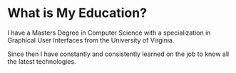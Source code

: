 # What is My Education?

I have a Masters Degree in Computer Science with a specialization in Graphical User Interfaces from the University of Virginia.
              
Since then I have constantly and consistently learned on the job to know all the latest technologies.